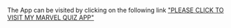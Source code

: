 The App can be visited by clicking on the following link ["PLEASE CLICK TO VISIT MY MARVEL QUIZ APP"](https://vijayenthran.github.io/YoutubeApp/)
